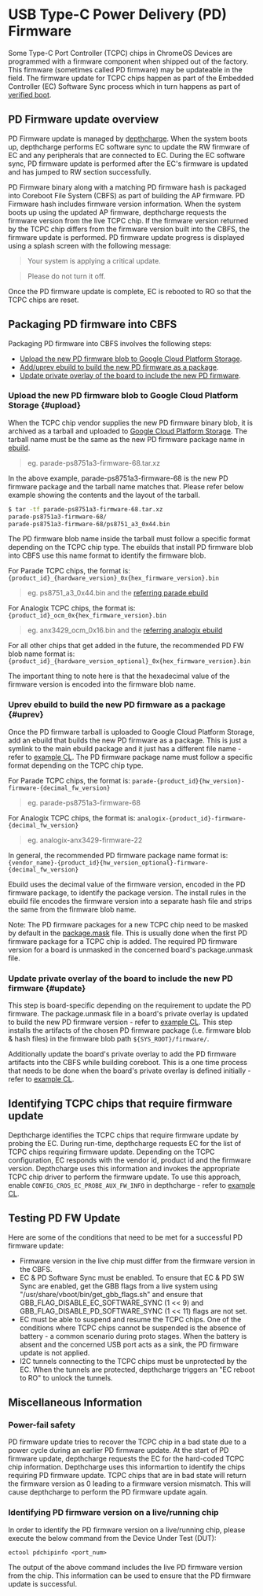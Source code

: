 # USB Type-C Power Delivery (PD) Firmware

Some Type-C Port Controller (TCPC) chips in ChromeOS Devices are programmed
with a firmware component when shipped out of the factory. This firmware
(sometimes called PD firmware) may be updateable in the field. The firmware
update for TCPC chips happen as part of the Embedded Controller (EC) Software
Sync process which in turn happens as part of [verified boot].

## PD Firmware update overview

PD Firmware update is managed by [depthcharge]. When the system boots up,
depthcharge performs EC software sync to update the RW firmware of EC and any
peripherals that are connected to EC. During the EC software sync, PD firmware
update is performed after the EC's firmware is updated and has jumped to RW
section successfully.

PD Firmware binary along with a matching PD firmware hash is packaged into
Coreboot File System (CBFS) as part of building the AP firmware. PD Firmware
hash includes firmware version information. When the system boots up using the
updated AP firmware, depthcharge requests the firmware version from the live
TCPC chip. If the firmware version returned by the TCPC chip differs from the
firmware version built into the CBFS, the firmware update is performed. PD
firmware update progress is displayed using a splash screen with the following
message:

> Your system is applying a critical update.

> Please do not turn it off.

Once the PD firmware update is complete, EC is rebooted to RO so that the TCPC
chips are reset.

## Packaging PD firmware into CBFS

Packaging PD firmware into CBFS involves the following steps:

*   [Upload the new PD firmware blob to Google Cloud Platform Storage].
*   [Add/uprev ebuild to build the new PD firmware as a package].
*   [Update private overlay of the board to include the new PD firmware].

### Upload the new PD firmware blob to Google Cloud Platform Storage {#upload}

When the TCPC chip vendor supplies the new PD firmware binary blob, it is
archived as a tarball and uploaded to [Google Cloud Platform Storage]. The
tarball name must be the same as the new PD firmware package name in [ebuild].

> eg. parade-ps8751a3-firmware-68.tar.xz

In the above example, parade-ps8751a3-firmware-68 is the new PD firmware package
and the tarball name matches that. Please refer below example showing the
contents and the layout of the tarball.

```bash
$ tar -tf parade-ps8751a3-firmware-68.tar.xz
parade-ps8751a3-firmware-68/
parade-ps8751a3-firmware-68/ps8751_a3_0x44.bin
```

The PD firmware blob name inside the tarball must follow a specific format
depending on the TCPC chip type. The ebuilds that install PD firmware blob
into CBFS use this name format to identify the firmware blob.

For Parade TCPC chips, the format is:
`{product_id}_{hardware_version}_0x{hex_firmware_version}.bin`

> eg. ps8751_a3_0x44.bin and the [referring parade ebuild]

For Analogix TCPC chips, the format is:
`{product_id}_ocm_0x{hex_firmware_version}.bin`

> eg. anx3429_ocm_0x16.bin and the [referring analogix ebuild]

For all other chips that get added in the future, the recommended PD FW blob
name format is:
`{product_id}_{hardware_version_optional}_0x{hex_firmware_version}.bin`

The important thing to note here is that the hexadecimal value of the firmware
version is encoded into the firmware blob name.

### Uprev ebuild to build the new PD firmware as a package {#uprev}

Once the PD firmware tarball is uploaded to Google Cloud Platform Storage, add
an ebuild that builds the new PD firmware as a package. This is just a symlink
to the main ebuild package and it just has a different file name - refer to
[example CL](https://crrev.com/c/1683930). The PD firmware package name must
follow a specific format depending on the TCPC chip type.

For Parade TCPC chips, the format is:
`parade-{product_id}{hw_version}-firmware-{decimal_fw_version}`

> eg. parade-ps8751a3-firmware-68

For Analogix TCPC chips, the format is:
`analogix-{product_id}-firmware-{decimal_fw_version}`

> eg. analogix-anx3429-firmware-22

In general, the recommended PD firmware package name format is:
`{vendor_name}-{product_id}{hw_version_optional}-firmware-{decimal_fw_version}`

Ebuild uses the decimal value of the firmware version, encoded in the PD
firmware package, to identify the package version. The install rules in the
ebuild file encodes the firmware version into a separate hash file and strips
the same from the firmware blob name.

Note: The PD firmware packages for a new TCPC chip need to be masked by default
in the [package.mask] file. This is usually done when the first PD firmware
package for a TCPC chip is added. The required PD firmware version for a board
is unmasked in the concerned board's package.unmask file.

### Update private overlay of the board to include the new PD firmware {#update}

This step is board-specific depending on the requirement to update the PD
firmware. The package.unmask file in a board's private overlay is updated to
build the new PD firmware version - refer to
[example CL](https://crrev.com/i/1625942). This step installs the artifacts of
the chosen PD firmware package (i.e. firmware blob & hash files) in the firmware
blob path `${SYS_ROOT}/firmware/`.

Additionally update the board's private overlay to add the PD firmware artifacts
into the CBFS while building coreboot. This is a one time process that needs to
be done when the board's private overlay is defined initially - refer to
[example CL](https://crrev.com/i/642000).

## Identifying TCPC chips that require firmware update

Depthcharge identifies the TCPC chips that require firmware update by probing
the EC. During run-time, depthcharge requests EC for the list of TCPC chips
requiring firmware update. Depending on the TCPC configuration, EC responds with
the vendor id, product id and the firmware version. Depthcharge uses this
information and invokes the appropriate TCPC chip driver to perform the firmware
update. To use this approach, enable `CONFIG_CROS_EC_PROBE_AUX_FW_INFO` in
depthcharge - refer to [example CL](https://crrev.com/c/1672053).

## Testing PD FW Update

Here are some of the conditions that need to be met for a successful PD firmware
update:

*   Firmware version in the live chip must differ from the firmware version in
    the CBFS.
*   EC & PD Software Sync must be enabled. To ensure that EC & PD SW Sync are
    enabled, get the GBB flags from a live system using
    "/usr/share/vboot/bin/get_gbb_flags.sh" and ensure that
    GBB_FLAG_DISABLE_EC_SOFTWARE_SYNC (1 << 9) and
    GBB_FLAG_DISABLE_PD_SOFTWARE_SYNC (1 << 11) flags are not set.
*   EC must be able to suspend and resume the TCPC chips. One of the conditions
    where TCPC chips cannot be suspended is the absence of battery - a common
    scenario during proto stages. When the battery is absent and the concerned
    USB port acts as a sink, the PD firmware update is not applied.
*   I2C tunnels connecting to the TCPC chips must be unprotected by the EC. When
    the tunnels are protected, depthcharge triggers an "EC reboot to RO" to
    unlock the tunnels.

## Miscellaneous Information

### Power-fail safety

PD firmware update tries to recover the TCPC chip in a bad state due to a
power cycle during an earlier PD firmware update. At the start of PD firmware
update, depthcharge requests the EC for the hard-coded TCPC chip information.
Depthcharge uses this informartion to identify the chips requiring PD firmware
update. TCPC chips that are in bad state will return the firmware version as 0
leading to a firmware version mismatch. This will cause depthcharge to perform
the PD firmware update again.

### Identifying PD firmware version on a live/running chip

In order to identify the PD firmware version on a live/running chip, please
execute the below command from the Device Under Test (DUT):

`ectool pdchipinfo <port_num>`

The output of the above command includes the live PD firmware version from the
chip. This information can be used to ensure that the PD firmware update is
successful.


[verified boot]: http://www.chromium.org/chromium-os/chromiumos-design-docs/verified-boot
[depthcharge]: https://link.springer.com/chapter/10.1007/978-1-4842-0070-4_5#Sec13
[Upload the new PD firmware blob to Google Cloud Platform Storage]: #upload
[Add/uprev ebuild to build the new PD firmware as a package]: #uprev
[Update private overlay of the board to include the new PD firmware]: #update
[Google Cloud Platform Storage]: https://pantheon.corp.google.com/storage/browser/chromeos-localmirror/distfiles
[ebuild]: #uprev
[referring parade ebuild]: https://source.chromium.org/chromiumos/chromiumos/codesearch/+/master:src/third_party/chromiumos-overlay/sys-firmware/parade-ps8751a3-firmware/parade-ps8751a3-firmware-52.ebuild;l=32
[referring analogix ebuild]: https://source.chromium.org/chromiumos/_/chromium/chromiumos/overlays/chromiumos-overlay/+/7cff724f68c06a457978311e8d8faef3265a86e5:sys-firmware/analogix-anx3429-firmware/analogix-anx3429-firmware-21.ebuild;l=32
[package.mask]: https://source.chromium.org/chromiumos/chromiumos/codesearch/+/master:src/third_party/chromiumos-overlay/profiles/base/package.mask
